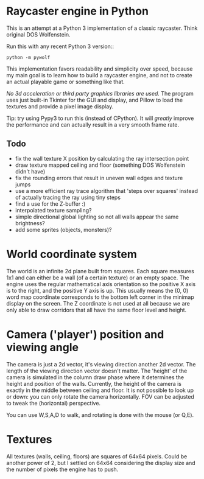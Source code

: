 # Raycaster engine in Python

This is an attempt at a Python 3 implementation of a classic raycaster. Think original DOS Wolfenstein.

Run this with any recent Python 3 version::

    python -m pywolf
    
This implementation favors readability and simplicity over speed, because my main goal
is to learn how to build a raycaster engine, and not to create an actual playable game or something like that. 

*No 3d acceleration or third party graphics libraries are used.* 
The program uses just built-in Tkinter for the GUI and display, and Pillow to load the textures 
and provide a pixel image display.

Tip: try using Pypy3 to run this (instead of CPython). It will *greatly* improve
 the performance and can actually result in a very smooth frame rate.

## Todo

- fix the wall texture X position by calculating the ray intersection point
- draw texture mapped ceiling and floor (something DOS Wolfenstein didn't have)
- fix the rounding errors that result in uneven wall edges and texture jumps
- use a more efficient ray trace algorithm that 'steps over squares' instead of actually tracing the ray using tiny steps
- find a use for the Z-buffer :)
- interpolated texture sampling?
- simple directional global lighting so not all walls appear the same brightness?
- add some sprites (objects, monsters)?


# World coordinate system

The world is an infinite 2d plane built from squares. Each square measures 1x1 and
can either be a wall (of a certain texture) or an empty space.
The engine uses the regular mathematical axis orientation so the positive X axis is to the right,
and the positive Y axis is up.  This usually means the (0, 0) word map coordinate
corresponds to the bottom left corner in the minimap display on the screen.
The Z coordinate is not used at all because we are only able to draw corridors
that all have the same floor level and height.


# Camera ('player') position and viewing angle

The camera is just a 2d vector, it's viewing direction another 2d vector.
The length of the viewing direction vector doesn't matter.
The 'height' of the camera is simulated in the column draw phase where it
determines the height and position of the walls. Currently, the height of the
camera is exactly in the middle between ceiling and floor.
It is not possible to look up or down: you can only rotate the camera horizontally.
FOV can be adjusted to tweak the (horizontal) perspective.

You can use W,S,A,D to walk, and rotating is done with the mouse (or Q,E).


# Textures

All textures (walls, ceiling, floors) are squares of 64x64 pixels.
Could be another power of 2, but I settled on 64x64 considering the display size and
the number of pixels the engine has to push.
